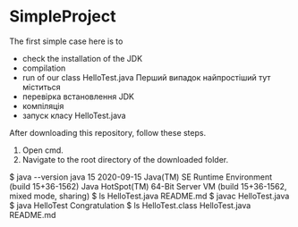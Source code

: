 ﻿# SimpleProject
The first simple case here is to 
- check the installation of the JDK 
- compilation
- run of our class HelloTest.java
Перший випадок найпростіший тут міститься 
- перевірка встановлення JDK
- компіляція
- запуск класу HelloTest.java

After downloading this repository, follow these steps.
1. Open cmd.
2. Navigate to the root directory of the downloaded folder.

$ java --version
java 15 2020-09-15
Java(TM) SE Runtime Environment (build 15+36-1562)
Java HotSpot(TM) 64-Bit Server VM (build 15+36-1562, mixed mode, sharing)
$ ls
HelloTest.java README.md
$ javac HelloTest.java
$ java HelloTest
Congratulation
$ ls
HelloTest.class  HelloTest.java  README.md

